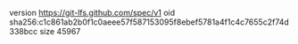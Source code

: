 version https://git-lfs.github.com/spec/v1
oid sha256:c1c861ab2b0f1c0aeee57f587153095f8ebef5781a4f1c4c7655c2f74d338bcc
size 45967
